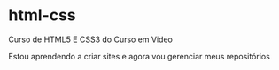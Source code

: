 # html-css
 Curso de HTML5 E CSS3 do Curso em Video
 
 Estou aprendendo a criar sites e agora vou gerenciar meus repositórios
